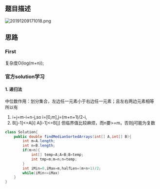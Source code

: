 ## 题目描述
![20191209171018.png](https://i.loli.net/2019/12/09/9rZ1i7gKbU6fzHs.png)

## 思路
### First
复杂度O(log(m+n));

### 官方solution学习
#### 1. 递归法
中位数作用：划分集合，左边任一元素小于右边任一元素；且左右两边元素相等
所以有
1. i+j=m-i+n-j,so i=[0,m],j=(m+n+1)/2-i,
2. B[j-1]<=A[i] A[i-1]<=B[j]
但临界值比较麻烦，而n要>=m，否则j可能为复数

``` Java
class Solution{
    public double findMedianSortedArrays(int[] A,int[] B){
        int m=A.length;
        int n=B.length;
        if(m>n){
            int[] temp=A;A=B;B=temp;
            int tmp=m;m=n;n=temp;
        }
        int iMin=0,iMax=m,halfLen=(m+n+1)/2;
        while(iMin<=iMax)
    }
} 
```
